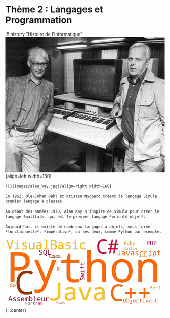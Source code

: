 # Thème 2 : Langages et Programmation

!!! history "Histoire de l'informatique"
    ![](images/dahl-nygaard-simula.jpg){align=left width=160} 

    ![](images/alan_kay.jpg){align=right width=160}

    En 1962, Ole-Johan Dahl et Kristen Nygaard créent le langage Simula, premier langage à classes. 

    Au début des années 1970, Alan Kay s'inspire de Simula pour créer le langage Smalltalk, qui est le premier langage *orienté objet*.

    Aujourd'hui, il existe de nombreux langages à objets, sous forme *fonctionnelle*, *impérative*, ou les deux, comme Python par exemple.


![](images/wc7.png){: .center} 
